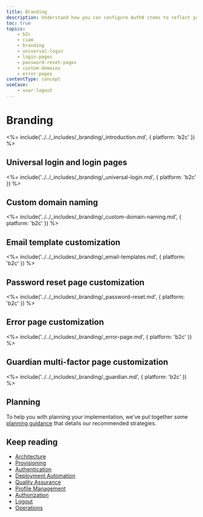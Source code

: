 ```yaml
---
title: Branding
description: Understand how you can configure Auth0 items to reflect your brand and desired user experience
toc: true
topics:
    - b2c
    - ciam
    - branding
    - universal-login
    - login-pages
    - password-reset-pages
    - custom-domains
    - error-pages
contentType: concept
useCase:
    - user-logout
---
```

# Branding

<%= include('../../_includes/_branding/_introduction.md', { platform: 'b2c' }) %>

## Universal login and login pages

<%= include('../../_includes/_branding/_universal-login.md', { platform: 'b2c' }) %>

## Custom domain naming

<%= include('../../_includes/_branding/_custom-domain-naming.md', { platform: 'b2c' }) %>

## Email template customization

<%= include('../../_includes/_branding/_email-templates.md', { platform: 'b2c' }) %>

## Password reset page customization

<%= include('../../_includes/_branding/_password-reset.md', { platform: 'b2c' }) %>

## Error page customization

<%= include('../../_includes/_branding/_error-page.md', { platform: 'b2c' }) %>

## Guardian multi-factor page customization

<%= include('../../_includes/_branding/_guardian.md', { platform: 'b2c' }) %>

## Planning

To help you with planning your implementation, we've put together some [planning guidance](https://drive.google.com/a/auth0.com/file/d/1lQU-uPTfwEi58WJMKL2azUhZhvy9h1IU/view?usp=sharing) that details our recommended strategies.

## Keep reading

* [Architecture](/architecture-scenarios/implementation/b2c/b2c-architecture)
* [Provisioning](/architecture-scenarios/implementation/b2c/b2c-provisioning)
* [Authentication](/architecture-scenarios/implementation/b2c/b2c-authentication)
* [Deployment Automation](/architecture-scenarios/implementation/b2c/b2c-deployment)
* [Quality Assurance](/architecture-scenarios/implementation/b2c/b2c-qa)
* [Profile Management](/architecture-scenarios/implementation/b2c/b2c-profile-mgmt)
* [Authorization](/architecture-scenarios/implementation/b2c/b2c-authorization)
* [Logout](/architecture-scenarios/implementation/b2c/b2c-logout)
* [Operations](/architecture-scenarios/implementation/b2c/b2c-operations)
